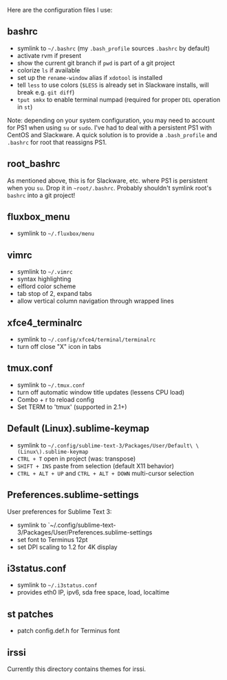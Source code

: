 Here are the configuration files I use:

bashrc
------

- symlink to `~/.bashrc` (my `.bash_profile` sources `.bashrc` by default)
- activate rvm if present
- show the current git branch if `pwd` is part of a git project
- colorize `ls` if available
- set up the `rename-window` alias if `xdotool` is installed
- tell `less` to use colors (`$LESS` is already set in Slackware installs, will break e.g. `git diff`)
- `tput smkx` to enable terminal numpad (required for proper `DEL` operation in `st`)

Note: depending on your system configuration, you may need to account for PS1 when using `su` or `sudo`. I've had to deal with a persistent PS1 with CentOS and Slackware. A quick solution is to provide a `.bash_profile` and `.bashrc` for root that reassigns PS1.

root_bashrc
-----------

As mentioned above, this is for Slackware, etc. where PS1 is persistent when you `su`. Drop it in `~root/.bashrc`. Probably shouldn't symlink root's `bashrc` into a git project!

fluxbox_menu
------------

- symlink to `~/.fluxbox/menu`

vimrc
-----

- symlink to `~/.vimrc`
- syntax highlighting
- elflord color scheme
- tab stop of 2, expand tabs
- allow vertical column navigation through wrapped lines

xfce4_terminalrc
----------------

- symlink to `~/.config/xfce4/terminal/terminalrc`
- turn off close "X" icon in tabs

tmux.conf
---------

- symlink to `~/.tmux.conf`
- turn off automatic window title updates (lessens CPU load)
- Combo + r to reload config
- Set TERM to 'tmux' (supported in 2.1+)

Default (Linux).sublime-keymap
------------------------------

- symlink to `~/.config/sublime-text-3/Packages/User/Default\ \(Linux\).sublime-keymap`
- `CTRL + T` open in project (was: transpose)
- `SHIFT + INS` paste from selection (default X11 behavior)
- `CTRL + ALT + UP` and `CTRL + ALT + DOWN` multi-cursor selection

Preferences.sublime-settings
----------------------------

User preferences for Sublime Text 3:

- symlink to `~/.config/sublime-text-3/Packages/User/Preferences.sublime-settings
- set font to Terminus 12pt
- set DPI scaling to 1.2 for 4K display

i3status.conf
-------------

- symlink to `~/.i3status.conf`
- provides eth0 IP, ipv6, sda free space, load, localtime

st patches
----------

- patch config.def.h for Terminus font

irssi
-----

Currently this directory contains themes for irssi.
